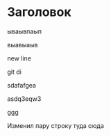 # Заголовок

ываывпаып

выавыаыв

new line

git di

sdafafgea

asdq3eqw3

ggg

Изменил пару строку туда сюда

